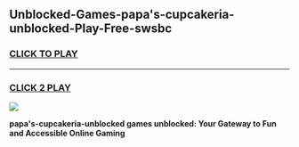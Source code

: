 
## Unblocked-Games-papa's-cupcakeria-unblocked-Play-Free-swsbc
<h3>
<a href="https://premium76.site?title=papa's-cupcakeria-unblocked&ref=10A">CLICK TO PLAY</a></h3>
<hr>

<h3>
<a href="https://premium76.site?title=papa's-cupcakeria-unblocked&ref=10A">CLICK 2 PLAY</a>
  
</h3>

<a href="https://premium76.site?title=papa's-cupcakeria-unblocked&ref=10A"><img src="https://clearcache.store/games.png"></a>


**papa's-cupcakeria-unblocked games unblocked: Your Gateway to Fun and Accessible Online Gaming**
